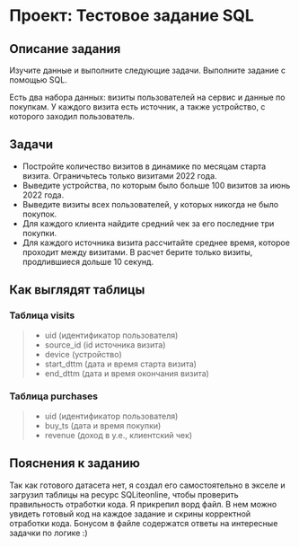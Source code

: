 # Проект: Тестовое задание SQL

## Описание задания
Изучите данные и выполните следующие задачи. Выполните задание с помощью SQL.

Есть два набора данных: визиты пользователей на сервис и данные по покупкам. У каждого визита есть источник, а также устройство, с которого заходил пользователь.

## Задачи
 - Постройте количество визитов в динамике по месяцам старта визита. Ограничьтесь только визитами 2022 года.
 - Выведите устройства, по которым было больше 100 визитов за июнь 2022 года.
 - Выведите визиты всех пользователей, у которых никогда не было покупок.
 - Для каждого клиента найдите средний чек за его последние три покупки.
 - Для каждого источника визита рассчитайте среднее время, которое проходит между визитами. В расчет берите только визиты, продлившиеся дольше 10 секунд.

## Как выглядят таблицы

### Таблица visits
> - uid (идентификатор пользователя)
> - source_id (id источника визита)
> - device (устройство)
> - start_dttm (дата и время старта визита)
> - end_dttm (дата и время окончания визита)
 
 ### Таблица purchases
 > - uid (идентификатор пользователя)
 > - buy_ts (дата и время покупки)
 > - revenue (доход в y.e., клиентский чек)
 
 ## Пояснения к заданию
 Так как готового датасета нет, я создал его самостоятельно в экселе и загрузил таблицы на ресурс SQLiteonline, чтобы проверить правильность отработки кода. Я прикрепил ворд файл. В нем можно увидеть готовый код на каждое задание и скрины корректной отработки кода. Бонусом в файле содержатся ответы на интересные задачки по логике :)
